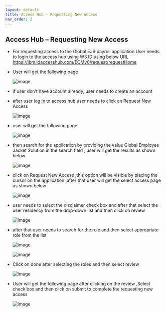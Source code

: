 ```yaml
---
layout: default
title: Access Hub – Requesting New Access
nav_order: 2
---
```


## Access Hub – Requesting New Access

- For requesting access to the Global EJS payroll application User needs to login to the access hub using W3 ID using below URL
  https://ibm.idaccesshub.com/ECMv6/request/requestHome
- User will get the following page

   ![image](https://user-images.githubusercontent.com/119289294/207306508-83be8502-b641-4b09-afc0-0ea62d27ca8c.png)

- if user don’t have account already, user needs to create an account
- after user log in to access hub user needs to click on Request New Access

   ![image](https://user-images.githubusercontent.com/119289294/207307039-f5fa6e81-c398-41f3-bade-de435734e7d4.png)

- user will get the following page

   ![image](https://user-images.githubusercontent.com/119289294/207307489-5ac73f60-04c8-41d8-95bf-86ae66a304f1.png)

- then search for the application by providing the value Global Employee Jacket Solution in the search field , user will get the results as shown below 

   ![image](https://user-images.githubusercontent.com/119289294/207308213-290cae2a-123c-4a5f-ba97-eb97172d62e1.png)
   
- click on Request New Access ,this option will be visible by placing the cursor on the application ,after that user will get the select access page as shown below

   ![image](https://user-images.githubusercontent.com/119289294/207308645-0978d726-41ed-44f9-a78a-e2496308c560.png)

- user needs to select the disclaimer check box and after that select the user residency from the drop-down list and then click on review 

   ![image](https://user-images.githubusercontent.com/119289294/207309057-8d68a516-28f4-4fc0-acda-a92b73f722dc.png)

- after that user needs to search for the role and then select appropriate role from the list

   ![image](https://user-images.githubusercontent.com/119289294/207309688-170ca9b1-9365-40e8-8146-bb98a3db86eb.png)

   ![image](https://user-images.githubusercontent.com/119289294/207310176-6e1eab83-68d7-4e1c-8e89-0f92ba53d3ec.png)

- Click on done after selecting the roles and then select review

   ![image](https://user-images.githubusercontent.com/119289294/207310770-4d834b5e-0b71-4790-814e-ee93ab739d4b.png)
   
- User will get the following page after clicking on the review ,Select check box and then click on submit to complete the requesting new access

   ![image](https://user-images.githubusercontent.com/119289294/207311072-d8769c4c-bf74-46ab-9063-391c9c903190.png)
   